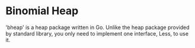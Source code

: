 # Binomial Heap

'bheap' is a heap package written in Go. Unlike the heap package provided by standard library, you only need to implement one interface, Less, to use it.

